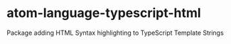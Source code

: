# atom-language-typescript-html

Package adding HTML Syntax highlighting to TypeScript Template Strings
